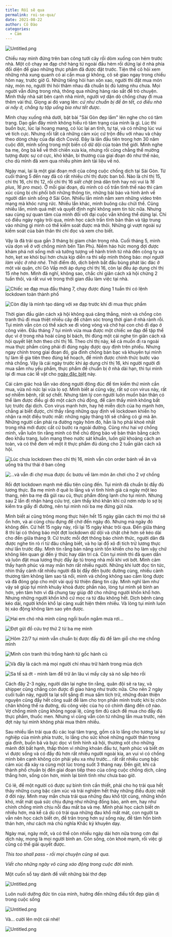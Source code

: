```yaml
---
title: Rồi sẽ qua
permalink: roi-se-qua/
date: 2021-08-22
author: Cô Đào
categories:
  - Cảm
---
```


![Untitled.png](https://prod-files-secure.s3.us-west-2.amazonaws.com/1c35bcdc-42a4-44e8-9d9c-01e2d858c279/7822753d-05f1-458c-8d9e-737d8326048a/Untitled.png?X-Amz-Algorithm=AWS4-HMAC-SHA256&X-Amz-Content-Sha256=UNSIGNED-PAYLOAD&X-Amz-Credential=AKIAT73L2G45HZZMZUHI%2F20240313%2Fus-west-2%2Fs3%2Faws4_request&X-Amz-Date=20240313T024302Z&X-Amz-Expires=3600&X-Amz-Signature=8dc410f0b288eac172be47742c6ae1b188d3e668befb61cf31211dcc0aa417d0&X-Amz-SignedHeaders=host&x-id=GetObject)


Chiều nay mình đứng trên ban công tưới cây rồi dòm xuống con hẻm trước nhà. Một cô chạy xe đạp chở hàng từ ngoài đầu hẻm rồi dừng lại ở nhà phía đối diện để giao những thực phẩm đã được đặt trước. Tiện thể cô hỏi xem những nhà xung quanh có ai cần mua gì không, cô sẽ giao ngay trong chiều hôm nay, trước giờ G. Những tiếng hỏi han xôn xao, người thì đặt mua món này, món nọ, người thì hỏi thăm nhau đã chuẩn bị đủ lương nhu chưa. Mọi người vẫn đứng trong nhà, thông qua những hàng rào sắt để trò chuyện. Mình thấy nhà sát bên cạnh nhà mình, người vợ dặn dò chồng chạy đi mua thêm vài thứ. Giọng ai đó vang lên: _cứ như chuẩn bị để ăn tết, có điều nhà ai nấy ở, chẳng tụ tập uống bia như tết được_.


Mình chạy xuống nhà dưới, bật bài "Sài Gòn đẹp lắm" lên nghe cho có tâm trạng. Dạo gần đây mình không hiểu rõ tâm trạng của mình là gì. Lúc thì buồn bực, lúc lại hoang mang, có lúc lại an tĩnh, tự tại, và có những lúc vui vẻ tích cực. Nhưng rồi tất cả những cảm xúc cứ trộn đều với nhau và chảy theo dòng chảy của đại dịch Covid. Đây là lần đầu tiên trong hơn 30 năm cuộc đời, mình sống trong một biến cố dữ dội của toàn thế giới. Mình nghe ba mẹ, ông bà kể về thời chiến xưa kia, nhưng rồi cũng chẳng thể mường tượng được sự cơ cực, khó khăn, bi thương của giai đoạn đó như thế nào, cho dù mình đã xem qua nhiều phim ảnh tài liệu về nó.


Ngày mai, lại là một giai đoạn mới của công cuộc chống dịch tại Sài Gòn. Từ cuối tháng 5 đến nay đã có rất nhiều chỉ thị được ban bố. Nào là chỉ thị 15, chỉ thị 16, chỉ thị 12, rồi chỉ thị 16 _siết chặt_ (mà dân tình hay nói vui là _16 plus_, _16 pro max_). Ở mỗi giai đoạn, dù mình có cố trấn tĩnh thế nào thì cảm xúc cũng bị chi phối bởi những thông tin, những bài báo và hình ảnh về người dân sinh sống ở Sài Gòn. Nhiều lần mình nằm xem những video trên mạng mà khóc rưng rức. Nhiều lần khác, mình buông câu chửi thề. Cũng nhiều lần, mình quá mệt và quyết định nghỉ không xem tin tức nữa. Nhưng sau cùng sự quan tâm của mình đối với đại cuộc vẫn không thể dừng lại. Chỉ có điều ngày ngày trôi qua, mình học cách trấn tĩnh bản thân và tập trung vào những gì mình có thể kiểm soát được mà thôi. Những gì vượt ngoài sự kiểm soát của bản thân thì chỉ đọc và xem cho biết.


Vậy là đã trải qua gần 3 tháng bị giam chân trong nhà. Cuối tháng 5, mình vừa dọn về ở với chồng mình bên Tân Phú. Niềm háo hức mong đợi được khám phá nơi sống mới và tưởng tượng về hành trình từ nhà đến công ty xa hơn, kẹt xe khói bụi hơn chưa kịp diễn ra thì sếp mình thông báo: _mọi người làm việc ở nhà nhé_. Thời điểm đó, dịch bệnh bắt đầu bùng phát lác đác ở một vài quận, chỉ Gò Vấp mới áp dụng chỉ thị 16, còn lại đều áp dụng chỉ thị 15 nhẹ hơn. Mình đã nghĩ, không sao, chắc chỉ giãn cách xã hội chừng 2 tuần thôi, và rất vui vẻ trong thời gian đầu làm việc tại nhà.


![Chiếc xe đạp mua đầu tháng 7, chạy được đúng 1 tuần thì có lệnh lockdown toàn thành phố](https://prod-files-secure.s3.us-west-2.amazonaws.com/1c35bcdc-42a4-44e8-9d9c-01e2d858c279/728cc6ab-9cf4-4e24-9d37-9903f2e0bd37/Untitled.png?X-Amz-Algorithm=AWS4-HMAC-SHA256&X-Amz-Content-Sha256=UNSIGNED-PAYLOAD&X-Amz-Credential=AKIAT73L2G45HZZMZUHI%2F20240313%2Fus-west-2%2Fs3%2Faws4_request&X-Amz-Date=20240313T024302Z&X-Amz-Expires=3600&X-Amz-Signature=2bd56f99d81f8d74b2f45b6307025611a509748548934eeba736254dcf245c51&X-Amz-SignedHeaders=host&x-id=GetObject)


![Còn đây là mình tạo dáng với xe đạp trước khi đi mua thực phẩm](https://prod-files-secure.s3.us-west-2.amazonaws.com/1c35bcdc-42a4-44e8-9d9c-01e2d858c279/8dec1085-1733-4729-9f22-8965510b6f27/Untitled.png?X-Amz-Algorithm=AWS4-HMAC-SHA256&X-Amz-Content-Sha256=UNSIGNED-PAYLOAD&X-Amz-Credential=AKIAT73L2G45HZZMZUHI%2F20240313%2Fus-west-2%2Fs3%2Faws4_request&X-Amz-Date=20240313T024302Z&X-Amz-Expires=3600&X-Amz-Signature=aba0df371dacb0a6b4e2f1fbc1350e4b2258d531c096ad40594727bfba90b426&X-Amz-SignedHeaders=host&x-id=GetObject)


Thời gian đầu giãn cách xã hội không quá căng thẳng, mình và chồng còn tranh thủ đi mua thiệt nhiều cây để chăm sóc trong thời gian ở nhà rảnh rỗi. Tụi mình vẫn còn có thể xách xe đi vòng vòng và chở hai con chó đi dạo ở công viên. Đầu tháng 7 tụi mình vừa mua được một chiếc xe đạp để tập thể dục vì ở trong nhà hoài cũng bí bách, thì đùng một cái nghe tin giãn cách xã hội quyết liệt hơn theo chỉ thị 16. Theo chỉ thị này, kể cả muốn đi ra ngoài mua thực phẩm cũng phải đi đúng ngày được quy định trên phiếu. Nhưng ngay chính trong giai đoạn đó, gia đình chồng bàn bạc và khuyên tụi mình tự làm lễ gia tiên theo đúng kế hoạch, để mình được chính thức bước vào nhà chồng. Vậy là cái ngày trước khi áp dụng chỉ thị 16, khi người người đi mua sắm nhu yếu phẩm, thực phẩm để chuẩn bị ở nhà dài hạn, thì tụi mình lại đi mua các lễ vật cho [ngày đặc biệt](https://duongdao.family/ngay-dac-biet/) này.


Cái cảm giác hoà lẫn vào dòng người đông đúc để tìm kiếm thứ mình cần mua, vừa nô nức lại vừa lo sợ. Mình biết ai cũng vậy, rất sợ con virus này, rất sợ nhiễm bệnh, rất sợ chết. Nhưng tâm lý con người luôn muốn bản thân có thể làm được điều gì đó một cách chủ động, để cảm thấy mình không bất lực trước đại dịch. Con virus mạnh hơn, hay hệ miễn dịch của họ mạnh hơn, chẳng ai biết được, chỉ thấy rằng những quy định về lockdown khiến họ nhận ra một điều trước mắt: những ngày tháng tới sẽ chẳng có gì mà ăn. Những người cần phải ra đường ngày hôm đó, hẳn là họ phải khoẻ nhất trong nhà mới được cất cử bước ra ngoài đường. Cũng như hai vợ chồng mình, vẫn luôn tin rằng mình có thể chủ động bảo vệ bản thân bằng cách đeo khẩu trang, luôn mang theo nước sát khuẩn, luôn giữ khoảng cách an toàn, và có thể đem về một ít thực phẩm đủ dùng cho 2 tuần giãn cách xã hội.


![Lúc chưa lockdown theo chỉ thị 16, mình vẫn còn order bánh về ăn và uống trà thư thái ở ban công](https://prod-files-secure.s3.us-west-2.amazonaws.com/1c35bcdc-42a4-44e8-9d9c-01e2d858c279/c95f4a78-f92c-48bf-a6c9-e888b7c19242/Untitled.png?X-Amz-Algorithm=AWS4-HMAC-SHA256&X-Amz-Content-Sha256=UNSIGNED-PAYLOAD&X-Amz-Credential=AKIAT73L2G45HZZMZUHI%2F20240313%2Fus-west-2%2Fs3%2Faws4_request&X-Amz-Date=20240313T024302Z&X-Amz-Expires=3600&X-Amz-Signature=4afaa356f7537a7fb7920edc0f6a7e846b1c86d26a33d81872070a4fd144edd4&X-Amz-SignedHeaders=host&x-id=GetObject)


![...và vẫn đi chợ mua được ốc bươu về làm món ăn chơi cho 2 vợ chồng](https://prod-files-secure.s3.us-west-2.amazonaws.com/1c35bcdc-42a4-44e8-9d9c-01e2d858c279/3c4c090d-be0d-4aa8-92c3-b6166fced4f8/Untitled.png?X-Amz-Algorithm=AWS4-HMAC-SHA256&X-Amz-Content-Sha256=UNSIGNED-PAYLOAD&X-Amz-Credential=AKIAT73L2G45HZZMZUHI%2F20240313%2Fus-west-2%2Fs3%2Faws4_request&X-Amz-Date=20240313T024302Z&X-Amz-Expires=3600&X-Amz-Signature=d35dc58b5552aa878eb95f3cd7303ff972139ff92927ce789acd1e78e4b17c2f&X-Amz-SignedHeaders=host&x-id=GetObject)


Rồi đợt lockdown mạnh mẽ đầu tiên cũng đến. Tụi mình đã chuẩn bị đầy đủ lương thực. Ba mẹ mình ở quê lo lắng và vì tình hình giá cả ngày một leo thang, nên ba mẹ đã gửi rau củ, thực phẩm đông lạnh cho tụi mình. Nhưng sau 2 lần đi nhận hàng cứu trợ, cảm thấy khó khăn khi cứ nơm nớp lo sợ bị kiểm tra giấy đi đường, nên tụi mình nói ba mẹ đừng gửi nữa.


Mình biết ai cũng trông mong thực hiện hết 15 ngày giãn cách thì mọi thứ sẽ ổn hơn, và ai cũng chịu đựng để chờ đến ngày đó. Nhưng mà ngày đó không đến. Cứ hết 15 ngày này, rồi lại 15 ngày khác trôi qua. Đến giữa tháng 8 thì lại có thông báo một đợt lockdown dữ dội và chặt chẽ hơn sẽ kéo dài cho đến giữa tháng 9. Cứ trước mỗi đợt thông báo chính thức, người dân đã được nghe tin rò rỉ từ đâu chẳng biết, và họ lại đổ xô đi tích trữ lương thực như lần trước đây. Mình tin rằng bản năng sinh tồn khiến cho họ làm vậy chứ không liên quan gì đến ý thức hay dân trí cả. Còn tụi mình thì đã quen dần và luôn đặt mua lương thực đầy ắp tủ trong nhà mỗi khi vơi bớt. Mình cảm thấy hạnh phúc và may mắn hơn rất nhiều người. Những khi lướt đọc tin tức, nhìn thấy cảnh rất nhiều người đã bị đẩy đến bước đường cùng, nhiều cảnh thương tâm không làm sao tả nổi, mình và chồng không sao cầm lòng được và đã đóng góp cho một vài quỹ từ thiện đáng tin cậy. Mình nghĩ làm như vậy sẽ giúp tụi mình khuây khoả được phần nào, lòng tụi mình sẽ bình an hơn, yên tâm hơn vì đã chung tay giúp đỡ cho những người khốn khổ hơn. Nhưng những người khốn khổ cứ mọc ra từ đâu không hết. Dịch bệnh càng kéo dài, người khốn khổ lại càng xuất hiện thêm nhiều. Và lòng tụi mình luôn bị xáo động không làm sao yên được.


![Hai em chó nhà mình cũng ngồi buồn ngắm mưa rơi...](https://prod-files-secure.s3.us-west-2.amazonaws.com/1c35bcdc-42a4-44e8-9d9c-01e2d858c279/baa9ff80-fa09-49c9-8f2f-fc4e7163d12f/Untitled.png?X-Amz-Algorithm=AWS4-HMAC-SHA256&X-Amz-Content-Sha256=UNSIGNED-PAYLOAD&X-Amz-Credential=AKIAT73L2G45HZZMZUHI%2F20240313%2Fus-west-2%2Fs3%2Faws4_request&X-Amz-Date=20240313T024302Z&X-Amz-Expires=3600&X-Amz-Signature=e50e18aece6a14bd1489e9964acce7413bdd38cd96eaebe95cf4b47cc8a9421d&X-Amz-SignedHeaders=host&x-id=GetObject)


![Đợt gửi đồ cứu trợ thứ 2 từ ba mẹ mình](https://prod-files-secure.s3.us-west-2.amazonaws.com/1c35bcdc-42a4-44e8-9d9c-01e2d858c279/0438e808-19df-4761-98c6-89e0989f907f/Untitled.png?X-Amz-Algorithm=AWS4-HMAC-SHA256&X-Amz-Content-Sha256=UNSIGNED-PAYLOAD&X-Amz-Credential=AKIAT73L2G45HZZMZUHI%2F20240313%2Fus-west-2%2Fs3%2Faws4_request&X-Amz-Date=20240313T024302Z&X-Amz-Expires=3600&X-Amz-Signature=3882cf61e5289ef9e1556a7d1b6f9afc4b959f2ff959fd9c68a8f8e6961b6170&X-Amz-SignedHeaders=host&x-id=GetObject)


![Hôm 22/7 tụi mình vẫn chuẩn bị được đầy đủ để làm giỗ cho mẹ chồng mình](https://prod-files-secure.s3.us-west-2.amazonaws.com/1c35bcdc-42a4-44e8-9d9c-01e2d858c279/ebfdef0c-1d3e-45dd-a72e-9e1a02b3ab10/Untitled.png?X-Amz-Algorithm=AWS4-HMAC-SHA256&X-Amz-Content-Sha256=UNSIGNED-PAYLOAD&X-Amz-Credential=AKIAT73L2G45HZZMZUHI%2F20240313%2Fus-west-2%2Fs3%2Faws4_request&X-Amz-Date=20240313T024302Z&X-Amz-Expires=3600&X-Amz-Signature=8c1a8d6ef1664740a16c93dad29af8eeef3517ac6b6b1cc5f835c441117bcb4b&X-Amz-SignedHeaders=host&x-id=GetObject)


![Mình còn tranh thủ trồng hành từ gốc hành củ](https://prod-files-secure.s3.us-west-2.amazonaws.com/1c35bcdc-42a4-44e8-9d9c-01e2d858c279/5a7b7ae7-7d30-4cb4-9379-d5b252de476a/Untitled.png?X-Amz-Algorithm=AWS4-HMAC-SHA256&X-Amz-Content-Sha256=UNSIGNED-PAYLOAD&X-Amz-Credential=AKIAT73L2G45HZZMZUHI%2F20240313%2Fus-west-2%2Fs3%2Faws4_request&X-Amz-Date=20240313T024302Z&X-Amz-Expires=3600&X-Amz-Signature=366709d81262acb032fc5d223f6f9251953a5c97df6c7f12e98f1f1a4af38b8a&X-Amz-SignedHeaders=host&x-id=GetObject)


![Và đây là cách mà mọi người chỉ nhau trữ hành trong mùa dịch](https://prod-files-secure.s3.us-west-2.amazonaws.com/1c35bcdc-42a4-44e8-9d9c-01e2d858c279/ee8cd03f-f551-415b-aebb-2b4a0fe38382/Untitled.png?X-Amz-Algorithm=AWS4-HMAC-SHA256&X-Amz-Content-Sha256=UNSIGNED-PAYLOAD&X-Amz-Credential=AKIAT73L2G45HZZMZUHI%2F20240313%2Fus-west-2%2Fs3%2Faws4_request&X-Amz-Date=20240313T024302Z&X-Amz-Expires=3600&X-Amz-Signature=2347093c78a650929aea701c39900f7689771284d929d26ca8b3474990ac647d&X-Amz-SignedHeaders=host&x-id=GetObject)


![Sa tế sả ớt - mình làm để trữ ăn lâu vì mấy cây sả nó sắp héo rồi](https://prod-files-secure.s3.us-west-2.amazonaws.com/1c35bcdc-42a4-44e8-9d9c-01e2d858c279/017274ee-b9d1-4594-8d9b-cc8f60c47ca4/Untitled.png?X-Amz-Algorithm=AWS4-HMAC-SHA256&X-Amz-Content-Sha256=UNSIGNED-PAYLOAD&X-Amz-Credential=AKIAT73L2G45HZZMZUHI%2F20240313%2Fus-west-2%2Fs3%2Faws4_request&X-Amz-Date=20240313T024302Z&X-Amz-Expires=3600&X-Amz-Signature=88fc4aa3bc8e208038efc04a6c78f711156fa6526827249a8c2246b1789a7c6d&X-Amz-SignedHeaders=host&x-id=GetObject)


Cách đây 2-3 ngày, người dân lại nghe tin rằng, quân đội sẽ ra tay, và shipper cũng chẳng còn được đi giao hàng như trước nữa. Cho nên 2 ngày cuối tuần này, người ta lại sốt sắng đi mua sắm tích trữ, những đoàn thiện nguyện cũng đẩy hết công suất để làm cho trọn phần mình trước khi bị chôn chân không thể ra đường, dù công việc của họ có chính đáng đến cỡ nào. Vợ chồng mình cũng không ngoại lệ, cũng tìm đủ cách để mua cho đầy đủ thực phẩm, thuốc men. Nhưng vì cũng vẫn còn từ những lần mua trước, nên đợt này tụi mình không phải mua thêm nhiều.


Sau nhiều lần trải qua đủ các loại tâm trạng, gồm cả lo lắng cho tương lai sự nghiệp của mình phía trước, lo lắng cho sức khoẻ những người thân trong gia đình, buồn bã và bực dọc vì tình hình xã hội, thương xót cho những mảnh đời bất hạnh, thấp thỏm vì những khoản đầu tư, hạnh phúc và biết ơn vì được sống và có đầy đủ hơn rất nhiều người ngoài kia, an vui vì có chồng mình bên cạnh không còn phải yêu xa như trước... rất rất nhiều cung bậc cảm xúc đã xảy ra cùng một lúc trong suốt 3 tháng nay. Đến giờ, khi cả thành phố chuẩn bị đến giai đoạn tiếp theo của công cuộc chống dịch, căng thẳng hơn, sống còn hơn, mình lại bình tĩnh như chưa bao giờ.


Có lẽ, để một người có được sự bình tĩnh cần thiết, phải cho họ trải qua hết thảy những cung bậc cảm xúc và trải nghiệm hết thảy những điều được mất ở đời này. Mình may mắn chưa trải qua những đau khổ tột cùng, những khốn khó, mất mát quá sức chịu đựng như những đồng bào, anh em, hay như chính chồng mình chịu nỗi đau mất ba và mẹ. Mình phải học cách biết ơn nhiều hơn, mà kể cả dù có trải qua những đau khổ mất mát, con người ta vẫn nên học cách biết ơn, để trân trọng hơn sự sống này, để tâm hồn bình thản hơn, như cách mà chủ nghĩa Khắc kỷ khuyên dạy.


Ngày mai, ngày mốt, và có thể còn nhiều ngày dài hơn nữa trong cơn đại dịch này, mong là mọi người bình an. Còn sống, còn khoẻ mạnh, rồi việc gì cũng có thể giải quyết được.


_This too shall pass - rồi mọi chuyện cũng sẽ qua._


_Viết cho những ngày vô cùng xáo động trong cuộc đời mình._


Một cuốn sổ tay dành để viết những bài thơ đẹp


![Untitled.png](https://prod-files-secure.s3.us-west-2.amazonaws.com/1c35bcdc-42a4-44e8-9d9c-01e2d858c279/239182d6-f044-43c3-8051-9381e1b3fe5c/Untitled.png?X-Amz-Algorithm=AWS4-HMAC-SHA256&X-Amz-Content-Sha256=UNSIGNED-PAYLOAD&X-Amz-Credential=AKIAT73L2G45HZZMZUHI%2F20240313%2Fus-west-2%2Fs3%2Faws4_request&X-Amz-Date=20240313T024302Z&X-Amz-Expires=3600&X-Amz-Signature=90b1f7e0195f59fa12c7d6514351c1d447d2818aa91319ae9af36e8827f76418&X-Amz-SignedHeaders=host&x-id=GetObject)


Luôn nuôi dưỡng đức tin của mình, hướng đến những điều tốt đẹp giản dị trong cuộc sống


![Untitled.png](https://prod-files-secure.s3.us-west-2.amazonaws.com/1c35bcdc-42a4-44e8-9d9c-01e2d858c279/494b3ddb-7063-4be5-8bf3-964c6dad55bf/Untitled.png?X-Amz-Algorithm=AWS4-HMAC-SHA256&X-Amz-Content-Sha256=UNSIGNED-PAYLOAD&X-Amz-Credential=AKIAT73L2G45HZZMZUHI%2F20240313%2Fus-west-2%2Fs3%2Faws4_request&X-Amz-Date=20240313T024302Z&X-Amz-Expires=3600&X-Amz-Signature=a36313ba2dc75b987777aa3ac0a3667e3de5207486df8a49e817209db227f7b1&X-Amz-SignedHeaders=host&x-id=GetObject)


Và... cười lên một cái nhé!


![Untitled.png](https://prod-files-secure.s3.us-west-2.amazonaws.com/1c35bcdc-42a4-44e8-9d9c-01e2d858c279/2a1d336c-c092-49d7-8135-3e04f868906b/Untitled.png?X-Amz-Algorithm=AWS4-HMAC-SHA256&X-Amz-Content-Sha256=UNSIGNED-PAYLOAD&X-Amz-Credential=AKIAT73L2G45HZZMZUHI%2F20240313%2Fus-west-2%2Fs3%2Faws4_request&X-Amz-Date=20240313T024302Z&X-Amz-Expires=3600&X-Amz-Signature=c8ae1a4295fd0a229be141695755ab16cdbe0a5f2dd1752fe46d0b143a438072&X-Amz-SignedHeaders=host&x-id=GetObject)

